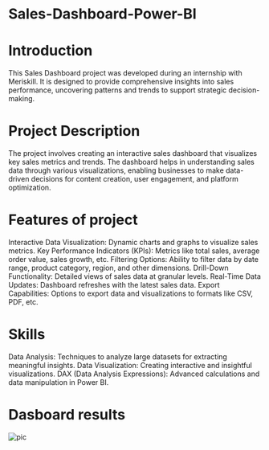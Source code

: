 # Sales-Dashboard-Power-BI
# Introduction
This Sales Dashboard project was developed during an internship with Meriskill. It is designed to provide comprehensive insights into sales performance, uncovering patterns and trends to support strategic decision-making.

# Project Description
The project involves creating an interactive sales dashboard that visualizes key sales metrics and trends. The dashboard helps in understanding sales data through various visualizations, enabling businesses to make data-driven decisions for content creation, user engagement, and platform optimization.

# Features of project
Interactive Data Visualization: Dynamic charts and graphs to visualize sales metrics.
Key Performance Indicators (KPIs): Metrics like total sales, average order value, sales growth, etc.
Filtering Options: Ability to filter data by date range, product category, region, and other dimensions.
Drill-Down Functionality: Detailed views of sales data at granular levels.
Real-Time Data Updates: Dashboard refreshes with the latest sales data.
Export Capabilities: Options to export data and visualizations to formats like CSV, PDF, etc.

# Skills
Data Analysis: Techniques to analyze large datasets for extracting meaningful insights.
Data Visualization: Creating interactive and insightful visualizations.
DAX (Data Analysis Expressions): Advanced calculations and data manipulation in Power BI.

# Dasboard results 
![pic](https://github.com/sohammhatre036/Sales-Dashboard-Power-BI/assets/131856125/89d82296-9222-4bee-b4b2-8f2347d06a61)
